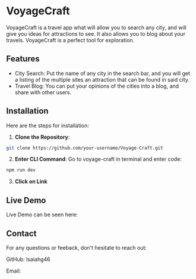 # VoyageCraft
VoyageCraft is a travel app what will allow you to search any city, and will give you ideas for attractions to see. It also allows you to blog about your travels. VoyageCraft is a perfect tool for exploration.

## Features
- City Search: Put the name of any city in the search bar, and you will get a listing of the multiple sites an attraction that can be found in said city.
- Travel Blog: You can put your opinions of the cities into a blog, and share with other users.

## Installation

Here are the steps for installation:

1. **Clone the Repository**:
  ```bash
  git clone https://github.com/your-username/Voyage-Craft.git
  ```
2. **Enter CLI Command**:
   Go to voyage-craft in terminal and enter code:
  ```bash
  npm run dev
  ```
3. **Click on Link**

## Live Demo
Live Demo can be seen here:

## Contact
For any questions or feeback, don't hesitate to reach out: 

GitHub: Isaiahg46
 
Email: 
